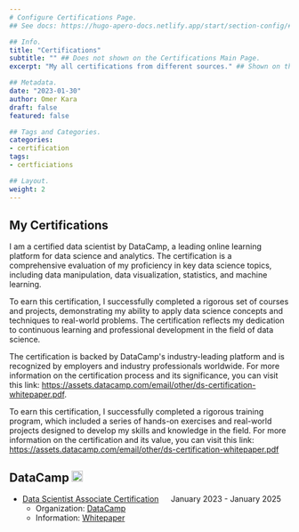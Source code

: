 ```yaml
---
# Configure Certifications Page.
## See docs: https://hugo-apero-docs.netlify.app/start/section-config/#lists-of-pages

## Info.
title: "Certifications"
subtitle: "" ## Does not shown on the Certifications Main Page.
excerpt: "My all certifications from different sources." ## Shown on the Certcification Main Page, but does not shown on the Certifications Page.

## Metadata.
date: "2023-01-30"
author: Omer Kara
draft: false
featured: false

## Tags and Categories.
categories:
- certification
tags:
- certficiations

## Layout.
weight: 2
---
```




## My Certifications
I am a certified data scientist by DataCamp, a leading online learning platform for data science and analytics. The certification is a comprehensive evaluation of my proficiency in key data science topics, including data manipulation, data visualization, statistics, and machine learning. 

To earn this certification, I successfully completed a rigorous set of courses and projects, demonstrating my ability to apply data science concepts and techniques to real-world problems. The certification reflects my dedication to continuous learning and professional development in the field of data science. 

The certification is backed by DataCamp's industry-leading platform and is recognized by employers and industry professionals worldwide. For more information on the certification process and its significance, you can visit this link: https://assets.datacamp.com/email/other/ds-certification-whitepaper.pdf.

To earn this certification, I successfully completed a rigorous training program, which included a series of hands-on exercises and real-world projects designed to develop my skills and knowledge in the field.  For more information on the certification and its value, you can visit this link: https://assets.datacamp.com/email/other/ds-certification-whitepaper.pdf

## DataCamp <img src='/../../../img/icons/datacamp-3.png' alt="DataCamp" style="height: 20px; width:20px;"/>
- [Data Scientist Associate Certification](https://www.datacamp.com/certificate/DSA0017610627699) &emsp; January 2023 - January 2025
  + Organization: [DataCamp](https://www.datacamp.com/)
  + Information: [Whitepaper](https://assets.datacamp.com/email/other/ds-certification-whitepaper.pdf)

